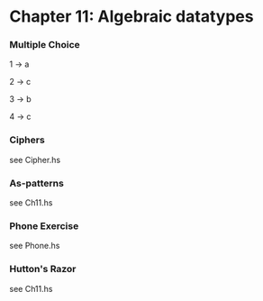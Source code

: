 # Chapter 11: Algebraic datatypes

### Multiple Choice
1 -> a

2 -> c

3 -> b 

4 -> c

### Ciphers
see Cipher.hs

### As-patterns
see Ch11.hs

### Phone Exercise
see Phone.hs

### Hutton's Razor
see Ch11.hs